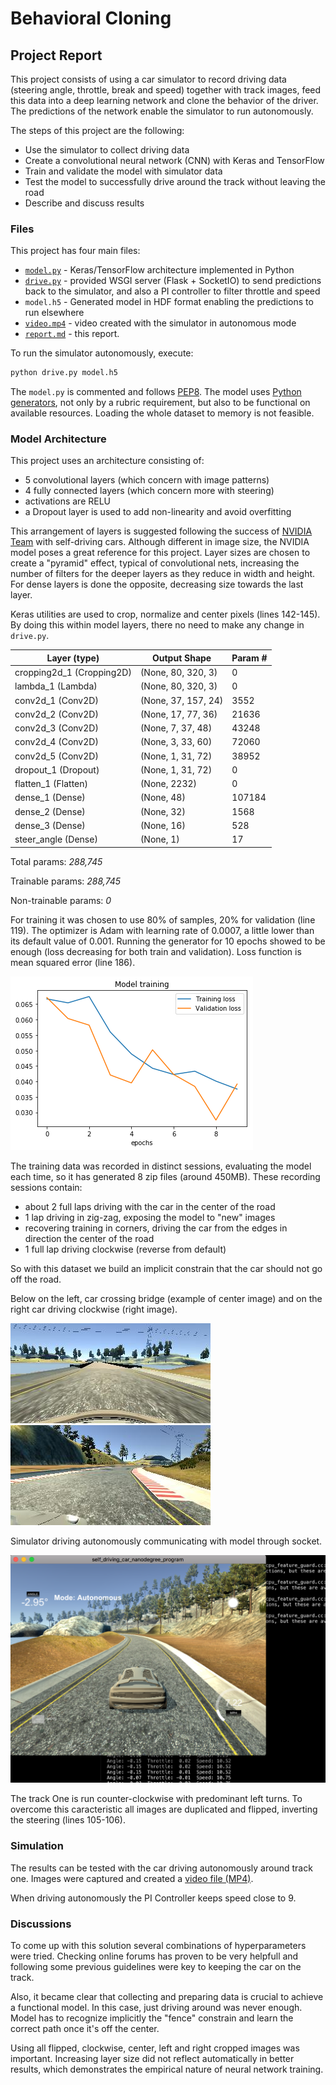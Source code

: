 # Behavioral Cloning

## Project Report

This project consists of using a car simulator to record driving data 
(steering angle, throttle, break and speed) together with track images, 
feed this data into a deep learning network and clone the behavior of the
driver. The predictions of the network enable the simulator to run 
autonomously.

The steps of this project are the following:

- Use the simulator to collect driving data
- Create a convolutional neural network (CNN) with Keras and TensorFlow
- Train and validate the model with simulator data
- Test the model to successfully drive around the track without leaving the road
- Describe and discuss results

### Files

This project has four main files:

- [`model.py`](./model.py) - Keras/TensorFlow architecture implemented in Python
- [`drive.py`](./drive.py) - provided WSGI server (Flask + SocketIO) to send predictions back to the simulator,
and also a PI controller to filter throttle and speed
- `model.h5` - Generated model in HDF format enabling the predictions to run elsewhere
- [`video.mp4`](./) - video created with the simulator in autonomous mode
- [`report.md`](./) - this report.

To run the simulator autonomously, execute:

```python 
python drive.py model.h5
```

The `model.py` is commented and follows [PEP8](https://www.python.org/dev/peps/pep-0008/). 
The model uses [Python generators](https://wiki.python.org/moin/Generators),
not only by a rubric requirement, but also to be functional on available 
resources. Loading the whole dataset to memory is not feasible.

### Model Architecture

This project uses an architecture consisting of:

- 5 convolutional layers (which concern with image patterns)
- 4 fully connected layers (which concern more with steering)
- activations are RELU
- a Dropout layer is used to add non-linearity and avoid overfitting 

This arrangement of layers is suggested following the success of 
[NVIDIA Team](https://devblogs.nvidia.com/parallelforall/deep-learning-self-driving-cars/)
with self-driving cars. Although different in image size, the NVIDIA model
poses a great reference for this project.
Layer sizes are chosen to create a "pyramid" effect, typical of convolutional
nets, increasing the number of filters for the deeper layers as they reduce 
in width and height. For dense layers is done the opposite, decreasing size
towards the last layer.

Keras utilities are used to crop, normalize and center pixels (lines 142-145). 
By doing this within model layers, there no need to make any change 
in `drive.py`.

|Layer (type)               | Output Shape            | Param #  |
|---------------------------|-------------------------|----------|
|cropping2d_1 (Cropping2D)  |(None, 80, 320, 3)       | 0        |
|lambda_1 (Lambda)          |(None, 80, 320, 3)       | 0        |
|conv2d_1 (Conv2D)          |(None, 37, 157, 24)      | 3552     | 
|conv2d_2 (Conv2D)          |(None, 17, 77, 36)       | 21636    |
|conv2d_3 (Conv2D)          |(None, 7, 37, 48)        | 43248    |
|conv2d_4 (Conv2D)          |(None, 3, 33, 60)        | 72060    |
|conv2d_5 (Conv2D)          |(None, 1, 31, 72)        | 38952    |
|dropout_1 (Dropout)        |(None, 1, 31, 72)        | 0        |
|flatten_1 (Flatten)        |(None, 2232)             | 0        |
|dense_1 (Dense)            |(None, 48)               | 107184   |
|dense_2 (Dense)            |(None, 32)               | 1568     |
|dense_3 (Dense)            |(None, 16)               | 528      |
|steer_angle (Dense)        |(None, 1)                | 17       |

Total params: *288,745*

Trainable params: *288,745*

Non-trainable params: *0*

For training it was chosen to use 80% of samples, 20% for validation
(line 119).
The optimizer is Adam with learning rate of 0.0007, a little lower than its
default value of 0.001. Running the generator for 10 epochs showed to be
enough (loss decreasing for both train and validation).
Loss function is mean squared error (line 186).

![Training history](./images/history.png)

The training data was recorded in distinct sessions, evaluating the model each
time, so it has generated 8 zip files (around 450MB). These recording sessions contain:

- about 2 full laps driving with the car in the center of the road
- 1 lap driving in zig-zag, exposing the model to "new" images
- recovering training in corners, driving the car from the edges in direction
the center of the road
- 1 full lap driving clockwise (reverse from default)

So with this dataset we build an implicit constrain that the car should not
go off the road.

Below on the left, car crossing bridge (example of center image) and on the 
right car driving clockwise (right image).

![Crossing bridge - Center image](images/center_2017_10_26_22_00_37_383.jpg)
![Driving clockwise - Right image](images/right_2017_11_02_23_32_18_506.jpg)

Simulator driving autonomously communicating with model through socket.

![Driving autonomously](images/autonomous1.png)

The track One is run counter-clockwise with predominant left turns. To overcome
this caracteristic all images are duplicated and flipped, inverting the 
steering (lines 105-106).

### Simulation

The results can be tested with the car driving autonomously around track one.
Images were captured and created a [video file (MP4)](./video.mp4).

When driving autonomously the PI Controller keeps speed close to 9.


### Discussions

To come up with this solution several combinations of hyperparameters were
tried. Checking online forums has proven to be very helpfull and following
some previous guidelines were key to keeping the car on the track.

Also, it became clear that collecting and preparing data is crucial to achieve
a functional model. In this case, just driving around was never enough. Model
has to recognize implicitly the "fence" constrain and learn the correct path
once it's off the center.

Using all flipped, clockwise, center, left and right cropped images was important. 
Increasing layer size did not reflect automatically in better results, which
demonstrates the empirical nature of neural network training.


